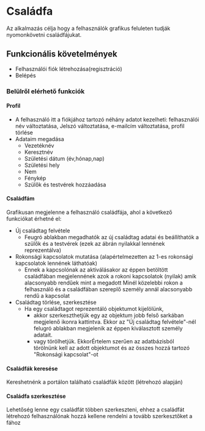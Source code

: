 # Családfa
Az alkalmazás célja hogy a felhasználók grafikus feluleten tudják nyomonkövetni családfájukat.
## Funkcionális követelmények
* Felhasználói fiók létrehozása(regisztráció)
* Belépés
### Belülről elérhető funkciók

#### Profil

* A felhasználó itt a fiókjához tartozó  néhány adatot kezelheti: felhasználói név  változtatása, Jelszó változtatása,  e-mailcím változtatása, profil törlése
* Adataim megadása
  * Vezetéknév
  * Keresztnév
  * Születési dátum (év,hónap,nap)
  * Születési hely
  * Nem
  * Fénykép
  * Szülők és testvérek hozzáadása
#### Családfám
Grafikusan megjelenne a felhasználó családfája, ahol a következő funkciókat érhetné el:

* Új családtag felvétele
  * Feugró ablakban megadhatók az új családtag adatai és beállíthatók a szülők és a testvérek (ezek az ábrán nyilakkal lennének reprezentálva)
* Rokonsági kapcsolatok mutatása (alapértelmezetten az 1-es rokonsági kapcsolatok lennének láthatóak)
  * Ennek a kapcsolónak az aktiválásakor az éppen betöltött családfában megjelennének azok a rokoni kapcsolatok (nyilak) amik alacsonyabb rendűek mint a megadott Minél közelebbi rokon a felhasználó és a családfában szereplő személy annál alacsonyabb rendű a kapcsolat
* Családtag törlése, szerkesztése
  * Ha egy családtagot reprezentáló objektumot kijelölünk, 
    * akkor szerkeszthetjük egy az objektum jobb felső sarkában megjelenő ikonra kattintva. Ekkor az "Új családtag felvétele"-nél felugró ablakban megjelenik az éppen kiválasztott személy adatait.
    * vagy törölhetjük. EkkorÉrtelem szerűen az adatbázisból törölnünk kell az adott objektumot és az összes hozzá tartozó "Rokonsági kapcsolat"-ot
#### Családfák keresése
Kereshetnénk a portálon található családfák között (létrehozó alapján)
#### Családfa szerkesztése
Lehetőség lenne egy családfát többen szerkeszteni, ehhez a családfát létrehozó felhasználónak hozzá kellene rendelni a tovább szerkesztőket a fához